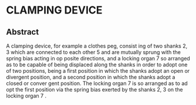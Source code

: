 # CLAMPING DEVICE

## Abstract
A clamping device, for example a clothes peg, consist ing of two shanks 2, 3 which are connected to each other 5 and are mutually sprung with the spring bias acting in op posite directions, and a locking organ 7 so arranged as to be capable of being displaced along the shanks in order to adopt one of two positions, being a first position in which the shanks adopt an open or divergent position, and a second position in which the shanks adopt a closed or conver gent position. The locking organ 7 is so arranged as to ad opt the first position via the spring bias exerted by the shanks 2, 3 on the locking organ 7 .
